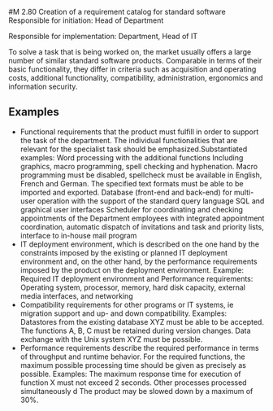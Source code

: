 #M 2.80 Creation of a requirement catalog for standard software
Responsible for initiation: Head of Department

Responsible for implementation: Department, Head of IT

To solve a task that is being worked on, the market usually offers a large number of similar standard software products. Comparable in terms of their basic functionality, they differ in criteria such as acquisition and operating costs, additional functionality, compatibility, administration, ergonomics and information security.



## Examples 
* Functional requirements that the product must fulfill in order to support the task of the department. The individual functionalities that are relevant for the specialist task should be emphasized.Substantiated examples: Word processing with the additional functions Including graphics, macro programming, spell checking and hyphenation. Macro programming must be disabled, spellcheck must be available in English, French and German. The specified text formats must be able to be imported and exported. Database (front-end and back-end) for multi-user operation with the support of the standard query language SQL and graphical user interfaces Scheduler for coordinating and checking appointments of the Department employees with integrated appointment coordination, automatic dispatch of invitations and task and priority lists, interface to in-house mail program
* IT deployment environment, which is described on the one hand by the constraints imposed by the existing or planned IT deployment environment and, on the other hand, by the performance requirements imposed by the product on the deployment environment. Example: Required IT deployment environment and Performance requirements: Operating system, processor, memory, hard disk capacity, external media interfaces, and networking
* Compatibility requirements for other programs or IT systems, ie migration support and up- and down compatibility. Examples: Datastores from the existing database XYZ must be able to be accepted. The functions A, B, C must be retained during version changes. Data exchange with the Unix system XYZ must be possible.
* Performance requirements describe the required performance in terms of throughput and runtime behavior. For the required functions, the maximum possible processing time should be given as precisely as possible. Examples: The maximum response time for execution of function X must not exceed 2 seconds. Other processes processed simultaneously d The product may be slowed down by a maximum of 30%.




